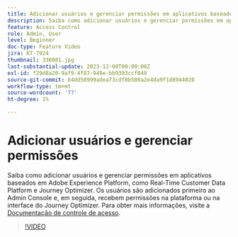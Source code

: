 ```yaml
---
title: Adicionar usuários e gerenciar permissões em aplicativos baseados em Adobe Experience Platform
description: Saiba como adicionar usuários e gerenciar permissões em aplicativos baseados em Adobe Experience Platform.
feature: Access Control
role: Admin, User
level: Beginner
doc-type: Feature Video
jira: KT-7924
thumbnail: 336081.jpg
last-substantial-update: 2023-12-08T00:00:00Z
exl-id: f29d8a20-9af9-4f87-949e-bb9393ccf049
source-git-commit: 64dd58999adea73cdf8b580a2e4da9f1d8944020
workflow-type: tm+mt
source-wordcount: '77'
ht-degree: 1%

---
```


# Adicionar usuários e gerenciar permissões

Saiba como adicionar usuários e gerenciar permissões em aplicativos baseados em Adobe Experience Platform, como Real-Time Customer Data Platform e Journey Optimizer. Os usuários são adicionados primeiro ao Admin Console e, em seguida, recebem permissões na plataforma ou na interface do Journey Optimizer. Para obter mais informações, visite a [Documentação de controle de acesso](https://experienceleague.adobe.com/docs/experience-platform/access-control/home.html?lang=pt-BR).

>[!VIDEO](https://video.tv.adobe.com/v/336081?learn=on&enablevpops)
